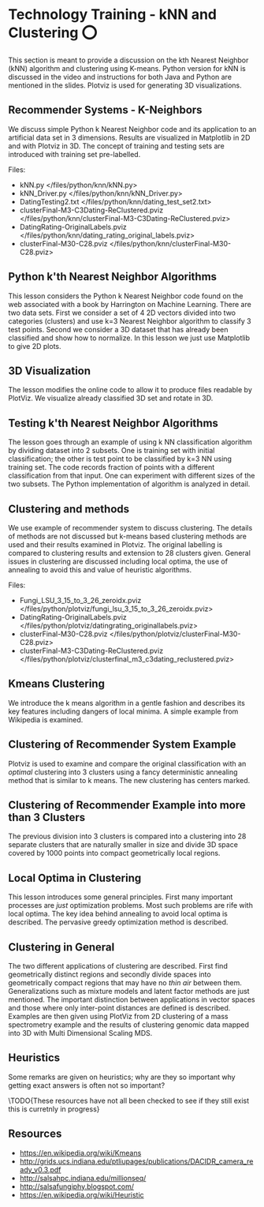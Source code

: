 # Technology Training - kNN and Clustering :o:

This section is meant to provide a discussion on the kth Nearest
Neighbor (kNN) algorithm and clustering using K-means. Python version
for kNN is discussed in the video and instructions for both Java and
Python are mentioned in the slides. Plotviz is used for generating 3D
visualizations.

## Recommender Systems - K-Neighbors

We discuss simple Python k Nearest Neighbor code and its application to
an artificial data set in 3 dimensions. Results are visualized in
Matplotlib in 2D and with Plotviz in 3D. The concept of training and
testing sets are introduced with training set pre-labelled.

Files:


* kNN.py </files/python/knn/kNN.py>
* kNN_Driver.py </files/python/knn/kNN_Driver.py>
* DatingTesting2.txt  </files/python/knn/dating_test_set2.txt>
* clusterFinal-M3-C3Dating-ReClustered.pviz </files/python/knn/clusterFinal-M3-C3Dating-ReClustered.pviz>
* DatingRating-OriginalLabels.pviz </files/python/knn/dating_rating_original_labels.pviz>
* clusterFinal-M30-C28.pviz </files/python/knn/clusterFinal-M30-C28.pviz>

## Python k'th Nearest Neighbor Algorithms

This lesson considers the Python k Nearest Neighbor code found on the
web associated with a book by Harrington on Machine Learning. There are
two data sets. First we consider a set of 4 2D vectors divided into two
categories (clusters) and use k=3 Nearest Neighbor algorithm to classify
3 test points. Second we consider a 3D dataset that has already been
classified and show how to normalize. In this lesson we just use
Matplotlib to give 2D plots.

## 3D Visualization

The lesson modifies the online code to allow it to produce files
readable by PlotViz. We visualize already classified 3D set and rotate
in 3D.

## Testing k'th Nearest Neighbor Algorithms

The lesson goes through an example of using k NN classification
algorithm by dividing dataset into 2 subsets. One is training set with
initial classification; the other is test point to be classified by k=3
NN using training set. The code records fraction of points with a
different classification from that input. One can experiment with
different sizes of the two subsets. The Python implementation of
algorithm is analyzed in detail.

## Clustering and methods

We use example of recommender system to discuss clustering. The details
of methods are not discussed but k-means based clustering methods are
used and their results examined in Plotviz. The original labelling is
compared to clustering results and extension to 28 clusters given.
General issues in clustering are discussed including local optima, the
use of annealing to avoid this and value of heuristic algorithms.

Files:


*  Fungi_LSU_3_15_to_3_26_zeroidx.pviz </files/python/plotviz/fungi_lsu_3_15_to_3_26_zeroidx.pviz>
*  DatingRating-OriginalLabels.pviz </files/python/plotviz/datingrating_originallabels.pviz>
*  clusterFinal-M30-C28.pviz </files/python/plotviz/clusterFinal-M30-C28.pviz>
*  clusterFinal-M3-C3Dating-ReClustered.pviz </files/python/plotviz/clusterfinal_m3_c3dating_reclustered.pviz>


## Kmeans Clustering

We introduce the k means algorithm in a gentle fashion and describes its
key features including dangers of local minima. A simple example from
Wikipedia is examined.

## Clustering of Recommender System Example

Plotviz is used to examine and compare the original classification with
an *optimal* clustering into 3 clusters using a fancy deterministic
annealing method that is similar to k means. The new clustering has
centers marked.

## Clustering of Recommender Example into more than 3 Clusters

The previous division into 3 clusters is compared into a clustering into
28 separate clusters that are naturally smaller in size and divide 3D
space covered by 1000 points into compact geometrically local regions.

## Local Optima in Clustering

This lesson introduces some general principles. First many important
processes are *just* optimization problems. Most such problems are
rife with local optima. The key idea behind annealing to avoid local
optima is described. The pervasive greedy optimization method is
described.

## Clustering in General

The two different applications of clustering are described. First find
geometrically distinct regions and secondly divide spaces into
geometrically compact regions that may have no *thin air* between
them. Generalizations such as mixture models and latent factor methods
are just mentioned. The important distinction between applications in
vector spaces and those where only inter-point distances are defined is
described. Examples are then given using PlotViz from 2D clustering of a
mass spectrometry example and the results of clustering genomic data
mapped into 3D with Multi Dimensional Scaling MDS.

## Heuristics

Some remarks are given on heuristics; why are they so important why
getting exact answers is often not so important?

\TODO{These resources have not all been checked to see if they still
  exist this is curretnly in progress}

## Resources

*  <https://en.wikipedia.org/wiki/Kmeans>
*  <http://grids.ucs.indiana.edu/ptliupages/publications/DACIDR_camera_ready_v0.3.pdf>
*  <http://salsahpc.indiana.edu/millionseq/>
*  <http://salsafungiphy.blogspot.com/>
*  <https://en.wikipedia.org/wiki/Heuristic>
